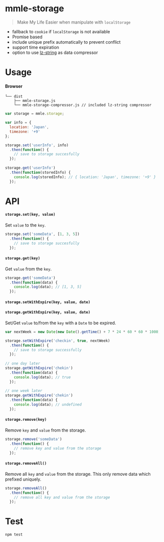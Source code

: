 # mmle-storage

> Make My Life Easier when manipulate with `localStorage`

* fallback to `cookie` if `localStorage` is not available
* Promise based
* include unique prefix automatically to prevent conflict 
* support time expiration
* option to use [lz-string](https://github.com/pieroxy/lz-string) as data compressor

# Usage

#### Browser

```
└── dist
    ├── mmle-storage.js
    └── mmle-storage-compressor.js // included lz-string compressor
```

```js
var storage = mmle.storage;

var info = {
  location: 'Japan',
  timezone: '+9'
};

storage.set('userInfo', info)
  .then(function() {
    // save to storage succesfully
  });
    
storage.get('userInfo')
  .then(function(storedInfo) {
    console.log(storedInfo); // { location: 'Japan', timezone: '+9' }
  });
```

# API

#### `storage.set(key, value)`

Set `value` to the `key`.

```js
storage.set('someData', [1, 3, 5])
  .then(function() {
    // save to storage succesfully
  });
```

#### `storage.get(key)`

Get `value` from the `key`.

```js
storage.get('someData')
  .then(function(data) {
    console.log(data); // [1, 3, 5]
  });
```

#### `storage.setWithExpire(key, value, date)`
#### `storage.getWithExpire(key, value, date)`

Set/Get `value` to/from the `key` with a `Date` to be expired.

```js
var nextWeek = new Date(new Date().getTime() + 7 * 24 * 60 * 60 * 1000);

storage.setWithExpire('checkin', true, nextWeek)
  .then(function() {
    // save to storage successfully
  });
  
// one day later
storage.getWithExpire('chekin')
  .then(function(data) {
    console.log(data); // true
  });
  
// one week later
storage.getWithExpire('chekin')
  .then(function(data) {
    console.log(data); // undefined
  });
```

#### `storage.remove(key)`

Remove `key` and `value` from the storage.

```js
storage.remove('someData')
  .then(function() {
    // remove key and value from the storage
  });
```

#### `storage.removeAll()`

Remove all `key` and `value` from the storage. This only remove data which prefixed uniquely.

```js
storage.removeAll()
  .then(function() {
    // remove all key and value from the storage
  });
```

# Test

```
npm test
```
